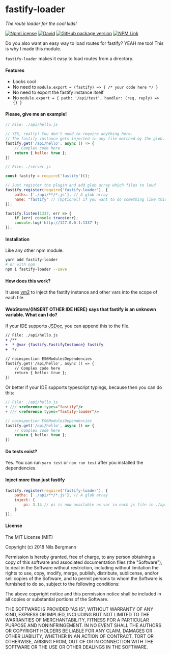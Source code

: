 # fastify-loader

_The route loader for the cool kids!_

[![NpmLicense](https://img.shields.io/npm/l/fastify-loader.svg?style=for-the-badge)](https://www.npmjs.com/package/fastify-loader)
[![David](https://img.shields.io/david/TheNoim/fastify-loader.svg?style=for-the-badge)](https://github.com/TheNoim/fastify-loader)
[![GitHub package version](https://img.shields.io/github/package-json/v/TheNoim/fastify-loader.svg?style=for-the-badge)](https://github.com/TheNoim/fastify-loader)
[![NPM Link](https://img.shields.io/badge/npm-fastify--loader-red.svg?style=for-the-badge)](https://www.npmjs.com/package/fastify-loader)

Do you also want an easy way to load routes for fastify? YEAH me too! This is why I made this module.

`fastify-loader` makes it easy to load routes from a directory.

#### Features

- Looks cool
- No need to `module.export = (fastify) => { /* your code here */ }` 
- No need to export the fastify instance itself
- No `module.export = { path: '/api/test', handler: (req, reply) => {} }`

#### Please, give me an example!

```javascript
// File: ./api/hello.js

// YES, really! You don't need to require anything here. 
// The fastify instance gets injected in any file matched by the glob.
fastify.get('/api/hello', async () => {
    // Complex code here
    return { hello: true };
})
```

```javascript
// File: ./server.js

const fastify = require('fastify')();

// Just register the plugin and add glob array which files to loud
fastify.register(require('fastify-loader'), {
    paths: ['./api/**/*.js'], // A glob array
    name: "fastify" // [Optional] if you want to do something like this: YOURNAMEHERE.get('/api/test')
});

fastify.listen(1337, err => {
    if (err) console.trace(err);
    console.log('http://127.0.0.1:1337');
});
```

#### Installation

Like any other npm module.

```bash
yarn add fastify-loader
# or with npm
npm i fastify-loader --save
```

#### How does this work?

It uses [vm2](https://github.com/patriksimek/vm2) to inject the fastify instance and other vars into the scope of each file.

#### WebStorm/{INSERT OTHER IDE HERE} says that fastify is an unknown variable. What can I do?

If your IDE supports [JSDoc](http://usejsdoc.org/), you can append this to the file.

```diff
// File: ./api/hello.js
+ /**
+  * @var {fastify.FastifyInstance} fastify
+  */

// noinspection ES6ModulesDependencies
fastify.get('/api/hello', async () => {
    // Complex code here
    return { hello: true };
})
```

Or better if your IDE supports typescript typings, because then you can do this:

```typescript
// File: ./api/hello.js
+ /// <reference types="fastify"/>
+ /// <reference types="fastify-loader"/>

// noinspection ES6ModulesDependencies
fastify.get('/api/hello', async () => {
    // Complex code here
    return { hello: true };
})
```

#### Do tests exist?

Yes. You can run `yarn test` or `npm run test` after you installed the dependencies.

#### Inject more than just fastify

```javascript
fastify.register(require('fastify-loader'), {
    paths: ['./api/**/*.js'], // A glob array
    inject: {
        pi: 3.14 // pi is now available as var in each js file in ./api
    }
});
```

#### License

The MIT License (MIT)

Copyright (c) 2018 Nils Bergmann

Permission is hereby granted, free of charge, to any person obtaining a copy
of this software and associated documentation files (the "Software"), to deal
in the Software without restriction, including without limitation the rights
to use, copy, modify, merge, publish, distribute, sublicense, and/or sell
copies of the Software, and to permit persons to whom the Software is
furnished to do so, subject to the following conditions:

The above copyright notice and this permission notice shall be included in all
copies or substantial portions of the Software.

THE SOFTWARE IS PROVIDED "AS IS", WITHOUT WARRANTY OF ANY KIND, EXPRESS OR
IMPLIED, INCLUDING BUT NOT LIMITED TO THE WARRANTIES OF MERCHANTABILITY,
FITNESS FOR A PARTICULAR PURPOSE AND NONINFRINGEMENT. IN NO EVENT SHALL THE
AUTHORS OR COPYRIGHT HOLDERS BE LIABLE FOR ANY CLAIM, DAMAGES OR OTHER
LIABILITY, WHETHER IN AN ACTION OF CONTRACT, TORT OR OTHERWISE, ARISING FROM,
OUT OF OR IN CONNECTION WITH THE SOFTWARE OR THE USE OR OTHER DEALINGS IN THE
SOFTWARE.


